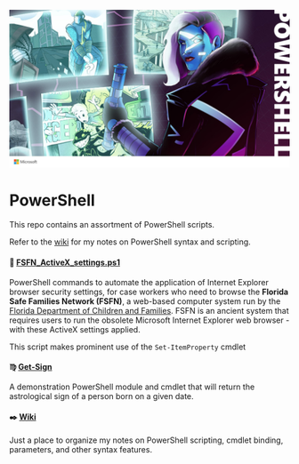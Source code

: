 ![PowerShell Hero](img/logo.jpg)

# PowerShell
This repo contains an assortment of PowerShell scripts.

Refer to the [wiki](wiki) for my notes on PowerShell syntax and scripting.

#### :floppy_disk: [FSFN_ActiveX_settings.ps1](FSFN_ActiveX_settings.ps1)
PowerShell commands to automate the application of Internet Explorer browser security settings, for case workers who need to browse the **Florida Safe Families Network (FSFN)**, a web-based computer system run by the [Florida Department of Children and Families](https://www.myflfamilies.com/).
FSFN is an ancient system that requires users to run the obsolete Microsoft Internet Explorer web browser - with these ActiveX settings applied.

This script makes prominent use of the `Set-ItemProperty` cmdlet 

#### :virgo: [Get-Sign](Get-Sign.ps1)
A demonstration PowerShell module and cmdlet that will return the astrological sign of a person born on a given date.

#### :black_nib: [Wiki](https://github.com/jasper-zanjani/PowerShell/wiki)
Just a place to organize my notes on PowerShell scripting, cmdlet binding, parameters, and other syntax features.
